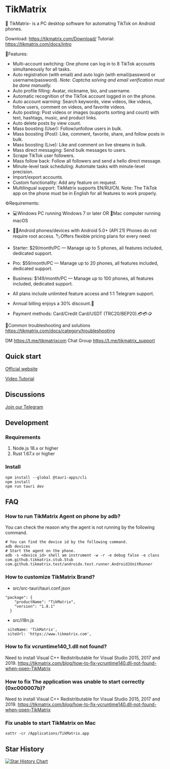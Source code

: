 # TikMatrix

📱 TikMatrix- is a PC desktop software for automating TikTok on Android phones.

Download: <https://tikmatrix.com/Download/>
Tutorial: <https://tikmatrix.com/docs/intro>

💪Features:

- Multi-account switching: One phone can log in to 8 TikTok accounts simultaneously for all tasks.
- Auto registration (with email) and auto login (with email/password or username/password). *Note: Captcha solving and email verification must be done manually.*
- Auto profile filling: Avatar, nickname, bio, and username.
- Automatic recognition of the TikTok account logged in on the phone.
- Auto account warming: Search keywords, view videos, like videos, follow users, comment on videos, and favorite videos.
- Auto posting: Post videos or images (supports sorting and count) with text, hashtags, music, and product links.
- Auto delete posts by view count.
- Mass boosting (User): Follow/unfollow users in bulk.
- Mass boosting (Post): Like, comment, favorite, share, and follow posts in bulk.
- Mass boosting (Live): Like and comment on live streams in bulk.
- Mass direct messaging: Send bulk messages to users.
- Scrape TikTok user followers.
- Mass follow back: Follow all followers and send a hello direct message.
- Minute-level task scheduling: Automate tasks with minute-level precision.
- Import/export accounts.
- Custom functionality: Add any feature on request.
- Multilingual support: TikMatrix supports EN/RU/CN.
Note: The TikTok app on the phone must be in English for all features to work properly.

⚙️Requirements:

- 💻Windows PC running Windows 7 or later OR 📱Mac computer running macOS
- 🤖📱Android phones/devices with Android 5.0+ (API 21) Phones do not require root access.
🏷Offers flexible pricing plans for every need:

- Starter: $29/month/PC — Manage up to 5 phones, all features included, dedicated support.
- Pro: $59/month/PC — Manage up to 20 phones, all features included, dedicated support.
- Business: $149/month/PC — Manage up to 100 phones, all features included, dedicated support.

- All plans include unlimited feature access and 1:1 Telegram support.
- Annual billing enjoys a 30% discount.🔣
- Payment methods: Card/Credit Card/USDT (TRC20/BEP20).💳💳🪙

🔧Common troubleshooting and solutions
<https://tikmatrix.com/docs/category/troubleshooting>

DM <https://t.me/tikmatrixcom>
Chat Group <https://t.me/tikmatrix_support>

## Quick start

[Official website](https://www.tikmatrix.com)

[Video Tutorial](https://www.youtube.com/@tikmatrix)

## Discussions

[Join our Telegram](https://t.me/tikmatrix)

## Development

### Requirements

1. Node.js 18.x or higher
2. Rust 1.67.x or higher

### Install

```shell
npm install --global @tauri-apps/cli
npm install
npm run tauri dev
```

## FAQ

### How to run TikMatrix Agent on phone by adb?

You can check the reason why the agent is not running by the following command.

```shell
# You can find the device id by the following command.
adb devices
# Start the agent on the phone.
adb -s <device_id> shell am instrument -w -r -e debug false -e class com.github.tikmatrix.stub.Stub com.github.tikmatrix.test/androidx.test.runner.AndroidJUnitRunner
```

### How to customize TikMatrix Brand?

- src/src-tauri/tauri.conf.json

```shell
"package": {
    "productName": "TikMatrix",
    "version": "1.8.1"
  }
```

- src/i18n.js

```shell
 siteName: 'TikMatrix',
 siteUrl: 'https://www.tikmatrix.com',
```

### How to fix vcruntime140_1.dll not found?

Need to install Visual C++ Redistributable for Visual Studio 2015, 2017 and 2019.
<https://tikmatrix.com/blog/how-to-fix-vcruntime140.dll-not-found-when-open-TikMatrix>

### How to fix The application was unable to start correctly (0xc000007b)?

Need to install Visual C++ Redistributable for Visual Studio 2015, 2017 and 2019.
<https://tikmatrix.com/blog/how-to-fix-vcruntime140.dll-not-found-when-open-TikMatrix>

### Fix unable to start TikMatrix on Mac

```shell
xattr -cr /Applications/TikMatrix.app
```

## Star History

[![Star History Chart](https://api.star-history.com/svg?repos=tikmatrix/tiktok-matrix&type=Date)](https://star-history.com/#tikmatrix/tiktok-matrix&Date)
